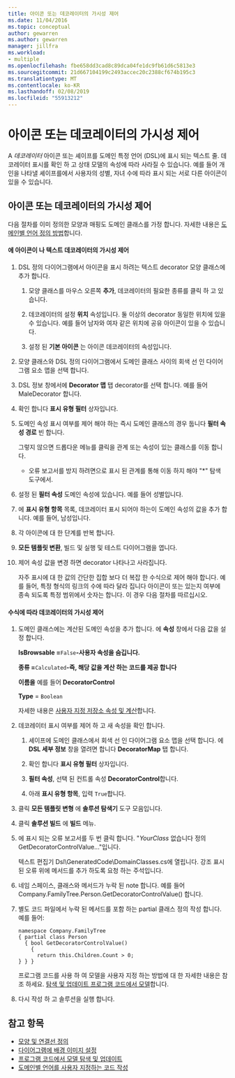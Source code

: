 ```yaml
---
title: 아이콘 또는 데코레이터의 가시성 제어
ms.date: 11/04/2016
ms.topic: conceptual
author: gewarren
ms.author: gewarren
manager: jillfra
ms.workload:
- multiple
ms.openlocfilehash: fbe658dd3cad8c89dca04fe1dc9fb61d6c5813e3
ms.sourcegitcommit: 21d667104199c2493accec20c2388cf674b195c3
ms.translationtype: MT
ms.contentlocale: ko-KR
ms.lasthandoff: 02/08/2019
ms.locfileid: "55913212"
---
```

# <a name="controlling-the-visibility-of-an-icon-or-decorator"></a>아이콘 또는 데코레이터의 가시성 제어
A *데코레이터* 아이콘 또는 셰이프를 도메인 특정 언어 (DSL)에 표시 되는 텍스트 줄. 데코레이터 표시를 확인 하 고 상태 모델의 속성에 따라 사라질 수 있습니다. 예를 들어 개인을 나타낼 셰이프를에서 사용자의 성별, 자녀 수에 따라 표시 되는 서로 다른 아이콘이 있을 수 있습니다.

## <a name="controlling-the-visibility-of-an-icon-or-decorator"></a>아이콘 또는 데코레이터의 가시성 제어
 다음 절차를 이미 정의한 모양과 매핑도 도메인 클래스를 가정 합니다. 자세한 내용은 [도메인별 언어 정의 방법](../modeling/how-to-define-a-domain-specific-language.md)합니다.

#### <a name="to-control-the-visibility-of-an-icon-or-text-decorator"></a>에 아이콘이 나 텍스트 데코레이터의 가시성 제어

1. DSL 정의 다이어그램에서 아이콘을 표시 하려는 텍스트 decorator 모양 클래스에 추가 합니다.

   1.  모양 클래스를 마우스 오른쪽 **추가**, 데코레이터의 필요한 종류를 클릭 하 고 있습니다.

   2.  데코레이터의 설정 **위치** 속성입니다. 둘 이상의 decorator 동일한 위치에 있을 수 있습니다. 예를 들어 남자와 여자 같은 위치에 공유 아이콘이 있을 수 있습니다.

   3.  설정 된 **기본 아이콘** 는 아이콘 데코레이터의 속성입니다.

2. 모양 클래스와 DSL 정의 다이어그램에서 도메인 클래스 사이의 회색 선 인 다이어그램 요소 맵을 선택 합니다.

3. DSL 정보 창에서에 **Decorator 맵** 탭 decorator를 선택 합니다. 예를 들어 MaleDecorator 합니다.

4. 확인 합니다 **표시 유형 필터** 상자입니다.

5. 도메인 속성 표시 여부를 제어 해야 하는 즉시 도메인 클래스의 경우 둡니다 **필터 속성 경로** 빈 합니다.

    그렇지 않으면 드롭다운 메뉴를 클릭을 관계 또는 속성이 있는 클래스를 이동 합니다.

   -   오류 보고서를 방지 하려면으로 표시 된 관계를 통해 이동 하지 해야 "*" 탐색 도구에서.

6. 설정 된 **필터 속성** 도메인 속성에 있습니다. 예를 들어 성별입니다.

7. 에 **표시 유형 항목** 목록, 데코레이터 표시 되어야 하는이 도메인 속성의 값을 추가 합니다. 예를 들어, 남성입니다.

8. 각 아이콘에 대 한 단계를 반복 합니다.

9. **모든 템플릿 변환**, 빌드 및 실행 및 테스트 다이어그램을 엽니다.

10. 제어 속성 값을 변경 하면 decorator 나타나고 사라집니다.

    자주 표시에 대 한 값의 간단한 집합 보다 더 복잡 한 수식으로 제어 해야 합니다. 예를 들어, 특정 형식의 링크의 수에 따라 달라 집니다 아이콘이 또는 있는지 여부에 종속 되도록 특정 범위에서 숫자는 합니다. 이 경우 다음 절차를 따르십시오.

#### <a name="to-control-the-visibility-of-a-decorator-based-on-a-formula"></a>수식에 따라 데코레이터의 가시성 제어

1.  도메인 클래스에는 계산된 도메인 속성을 추가 합니다. 에 **속성** 창에서 다음 값을 설정 합니다.

     **IsBrowsable =**`False`**-사용자 속성을 숨깁니다.**

     **종류 =**`Calculated`**-즉, 해당 값을 계산 하는 코드를 제공 합니다**

     **이름을** 예를 들어 **DecoratorControl**

     **Type** = `Boolean`

     자세한 내용은 [사용자 지정 저장소 속성 및 계산](../modeling/calculated-and-custom-storage-properties.md)합니다.

2.  데코레이터 표시 여부를 제어 하 고 새 속성을 확인 합니다.

    1.  셰이프에 도메인 클래스에서 회색 선 인 다이어그램 요소 맵을 선택 합니다. 에 **DSL 세부 정보** 창을 열려면 합니다 **DecoratorMap** 탭 합니다.

    2.  확인 합니다 **표시 유형 필터** 상자입니다.

    3.  **필터 속성**, 선택 된 컨트롤 속성 **DecoratorControl**합니다.

    4.  아래 **표시 유형 항목**, 입력 `True`합니다.

3.  클릭 **모든 템플릿 변형** 에 **솔루션 탐색기** 도구 모음입니다.

4.  클릭 **솔루션 빌드** 에 **빌드** 메뉴.

5.  에 표시 되는 오류 보고서를 두 번 클릭 합니다. "*YourClass* 없습니다 정의 GetDecoratorControlValue..."입니다.

     텍스트 편집기 Dsl\GeneratedCode\DomainClasses.cs에 열립니다. 강조 표시 된 오류 위에 메서드를 추가 하도록 요청 하는 주석입니다.

6.  네임 스페이스, 클래스와 메서드가 누락 된 note 합니다.  예를 들어 Company.FamilyTree.Person.GetDecoratorControlValue() 합니다.

7.  별도 코드 파일에서 누락 된 메서드를 포함 하는 partial 클래스 정의 작성 합니다. 예를 들어:

    ```
    namespace Company.FamilyTree
    { partial class Person
      { bool GetDecoratorControlValue()
        {
          return this.Children.Count > 0;
    } } }
    ```

     프로그램 코드를 사용 하 여 모델을 사용자 지정 하는 방법에 대 한 자세한 내용은 참조 하세요. [탐색 및 업데이트 프로그램 코드에서 모델](../modeling/navigating-and-updating-a-model-in-program-code.md)합니다.

8.  다시 작성 하 고 솔루션을 실행 합니다.

## <a name="see-also"></a>참고 항목

- [모양 및 연결선 정의](../modeling/defining-shapes-and-connectors.md)
- [다이어그램에 배경 이미지 설정](../modeling/setting-a-background-image-on-a-diagram.md)
- [프로그램 코드에서 모델 탐색 및 업데이트](../modeling/navigating-and-updating-a-model-in-program-code.md)
- [도메인별 언어를 사용자 지정하는 코드 작성](../modeling/writing-code-to-customise-a-domain-specific-language.md)